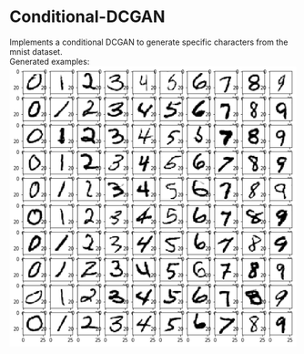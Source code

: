# Conditional-DCGAN
Implements a conditional DCGAN to generate specific characters from the mnist dataset.<br>
Generated examples:<br>
![Generated](generated.png)